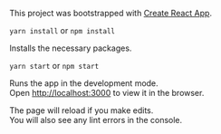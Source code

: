 This project was bootstrapped with [Create React App](https://github.com/facebookincubator/create-react-app).

`yarn install` or `npm install`

Installs the necessary packages.

`yarn start` or `npm start`

Runs the app in the development mode.<br>
Open [http://localhost:3000](http://localhost:3000) to view it in the browser.

The page will reload if you make edits.<br>
You will also see any lint errors in the console.

